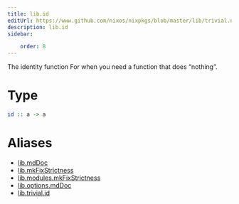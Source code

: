 ```yaml
---
title: lib.id
editUrl: https://www.github.com/nixos/nixpkgs/blob/master/lib/trivial.nix#L19C5
description: lib.id
sidebar:

    order: 8
---
```


The identity function
For when you need a function that does “nothing”.

# Type

```haskell
id :: a -> a
```


# Aliases

- [lib.mdDoc](/reference/libmdDoc)
- [lib.mkFixStrictness](/reference/libmkFixStrictness)
- [lib.modules.mkFixStrictness](/reference/libmodules.mkFixStrictness)
- [lib.options.mdDoc](/reference/liboptions.mdDoc)
- [lib.trivial.id](/reference/libtrivial.id)


